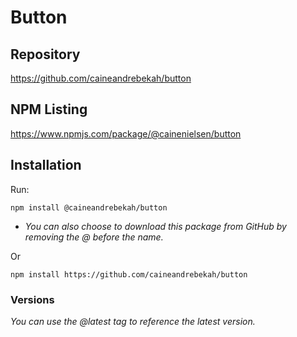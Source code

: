 # Button

## Repository

https://github.com/caineandrebekah/button

## NPM Listing

https://www.npmjs.com/package/@cainenielsen/button

## Installation

Run:

`npm install @caineandrebekah/button`

- *You can also choose to download this package from GitHub by removing the @ before the name.*

Or

`npm install https://github.com/caineandrebekah/button`


### Versions

*You can use the @latest tag to reference the latest version.*